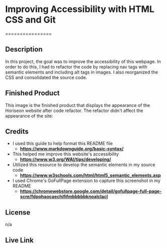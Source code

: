 # Improving Accessibility with HTML CSS and Git
================

## Description

In this project, the goal was to improve the accessibility of this webpage. In order to do this, I had to refactor the code by replacing nav tags with semantic elements and including alt tags in images. I also reorganized the CSS and consolidated the source code.

## Finished Product 

This image is the finished product that displays the appearance of the Horiseon website after code refactor. The refactor didn't affect the appearance of the site:

[def]: /assets/images/horiseon-screenshot.png
[def2]: Improving-Accessibility-with-HTML-CSS-and-Git/assets/images/horiseon-screenshot.png "Horiseon Finished Product"

## Credits

- I used this guide to help format this README file
    - **<https://www.markdownguide.org/basic-syntax/>**
- This helped me improve this website's accessibility
    - **<https://www.w3.org/WAI/tips/developing/>**
- Utilized this resource to develop the semantic elements in my source code
    - **<https://www.w3schools.com/html/html5_semantic_elements.asp>**
- I used Chrome's GoFullPage extension to capture this screenshot in my README
    - **<https://chromewebstore.google.com/detail/gofullpage-full-page-scre/fdpohaocaechififmbbbbbknoalclacl>**

## License

n/a

## Live Link
